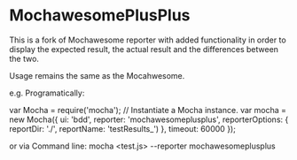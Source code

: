 # MochawesomePlusPlus
This is a fork of Mochawesome reporter with added functionality in order to display the expected result, the actual result and the differences between the two.

Usage remains the same as the Mocahwesome.

e.g. Programatically:

var Mocha = require('mocha');
// Instantiate a Mocha instance.
var mocha = new Mocha({
    ui: 'bdd',
    reporter: 'mochawesomeplusplus',
    reporterOptions: {
        reportDir: './',
        reportName: 'testResults_')
    },
    timeout: 60000
});

or via Command line:
mocha <test.js> --reporter mochawesomeplusplus

